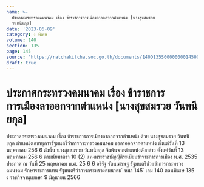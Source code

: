 ```yaml
---
name: >-
  ประกาศกระทรวงคมนาคม เรื่อง ข้าราชการการเมืองลาออกจากตำแหน่ง [นางสุขสมรวย
  วันทนียกุล]
date: '2023-06-09'
category: ง พิเศษ
volume: 140
section: 135
page: 145
source: 'https://ratchakitcha.soc.go.th/documents/140D135S0000000014500.pdf'
draft: true
---
```


# ประกาศกระทรวงคมนาคม เรื่อง ข้าราชการการเมืองลาออกจากตำแหน่ง [นางสุขสมรวย วันทนียกุล]

ประกาศกระทรวงคมนาคม เรื่อง ข้าราชการการเมืองลาออกจากตำแหน่ง ด้วย นางสุขสมรวย วันทนียกุล ตำแหน่งเลขานุการรัฐมนตรีว่าการกระทรวงคมนาคม ขอลาออกจากตาแหน่ง ตั้งแต่วันที่ 13 พฤษภาคม 256 6 ดังนั้น นางสุขสมรวย วันทนียกุล จึงพ้นจากตำแหน่งดังกล่าว ตั้งแต่วันที่ 13 พฤษภาคม 256 6 ตามนัยมาตรา 10 (2) แห่งพระราชบัญญัติระเบียบข้าราชการการเมือง พ.ศ. 2535 ประกาศ ณ วันที่ 25 พฤษภาคม พ.ศ. 25 6 6 อธิรัฐ รัตนเศรษฐ รัฐมนตรีช่วยว่าการกระทรวงคมนาคม รักษาราชการแทน รัฐมนตรีว่าการกระทรวงคมนาคม ้ หนา 145 ่ เลม 140 ตอนพิเศษ 135 ง ราชกิจจานุเบกษา 9 มิถุนายน 2566
